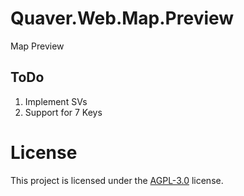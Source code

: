 # Quaver.Web.Map.Preview
Map Preview

## ToDo
1. Implement SVs
2. Support for 7 Keys

# License
This project is licensed under the [AGPL-3.0](https://github.com/AiAe/Quaver.Web.Map.Preview/blob/main/LICENSE) license.
